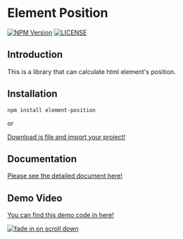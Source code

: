 # Element Position
[![NPM Version](https://img.shields.io/npm/v/element-position.svg)](https://www.npmjs.com/package/element-position)
[![LICENSE](https://img.shields.io/github/license/TroyTae/element-position.svg)](https://github.com/TroyTae/element-position/blob/master/LICENSE.md)
  
## Introduction
This is a library that can calculate html element's position.

## Installation
```npm install element-position```

or

[Download js file and import your project!](https://github.com/TroyTae/element-position/tree/master/dist)

## Documentation
[Please see the detailed document here!](https://troytae.github.io/element-position)

## Demo Video
[You can find this demo code in here!](https://troytae.github.io/element-position/compute-position/coordinates.html)

[![fade in on scroll down](https://img.youtube.com/vi/H5kZ1il9ME0/0.jpg)](https://www.youtube.com/watch?v=H5kZ1il9ME0)
